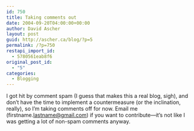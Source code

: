 ```yaml
---
id: 750
title: Taking comments out
date: 2004-09-20T04:00:00+00:00
author: David Ascher
layout: post
guid: http://ascher.ca/blog/?p=5
permalink: /?p=750
restapi_import_id:
  - 5780561eab8f6
original_post_id:
  - "5"
categories:
  - Blogging
---
```

I got hit by comment spam (I guess that makes this a real blog, sigh), and don&#8217;t have the time to implement a countermeasure (or the inclination, really), so I&#8217;m taking comments off for now. Email me (firstname.<lastname@gmail.com>) if you want to contribute&#8212;it&#8217;s not like I was getting a lot of non-spam comments anyway.